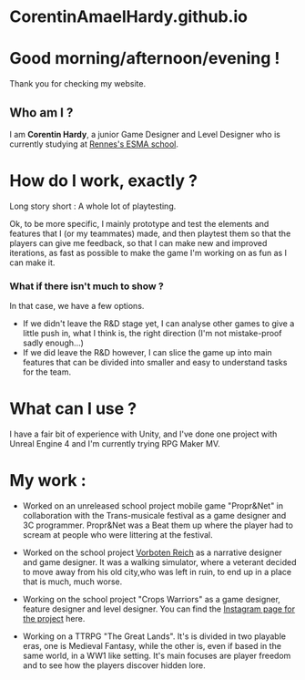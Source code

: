 # CorentinAmaelHardy.github.io

# Good morning/afternoon/evening !
Thank you for checking my website.
## Who am I ?
I am **Corentin Hardy**, a junior Game Designer and Level Designer who is currently studying at [Rennes's ESMA school](https://www.esma-artistique.com/campus/rennes/).
  
# How do I work, exactly ?
  
Long story short : A whole lot of playtesting.
    
Ok, to be more specific, I mainly prototype and test the elements and features that I (or my teammates) made, and then playtest them so that the players can give me feedback, so that I can make new and improved iterations, as fast as possible to make the game I'm working on as fun as I can make it.
  
### What if there isn't much to show ? 
  
In that case, we have a few options.
    
- If we didn't leave the R&D stage yet, I can analyse other games to give a little push in, what I think is, the right direction (I'm not mistake-proof sadly enough...)
- If we did leave the R&D however, I can slice the game up into main features that can be divided into smaller and easy to understand tasks for the team.
# What can I use ?
I have a fair bit of experience with Unity, and I've done one project with Unreal Engine 4 and I'm currently trying RPG Maker MV.
  
  
# My work :
  
- Worked on an unreleased school project mobile game "Propr&Net" in collaboration with the Trans-musicale festival as a game designer and 3C programmer. Propr&Net was a Beat them up where the player had to scream at people who were littering at the festival.
    
- Worked on the school project [Vorboten Reich](https://github.com/ChevalierAlexis/Verboten-Reich) as a narrative designer and game designer. It was a walking simulator, where a veterant decided to move away from his old city,who was left in ruin, to end up in a place that is much, much worse.
    
- Working on the school project "Crops Warriors" as a game designer, feature designer and level designer. You can find the [Instagram page for the project](https://www.instagram.com/cropswarriors/) here.
    
- Working on a TTRPG "The Great Lands". It's is divided in two playable eras, one is Medieval Fantasy, while the other is, even if based in the same world, in a WW1 like setting. It's main focuses are player freedom and to see how the players discover hidden lore.
  
